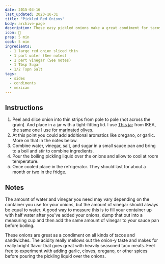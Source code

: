 ```yaml
---
date: 2015-03-16
last_updated: 2023-10-31
title: "Pickled Red Onions"
body: archive-page
description: These easy pickled onions make a great condiment for tacos and sandwiches.
icon: 🧅
prep: 5 min
cook: 5 min
ingredients:
  - 1 large red onion sliced thin
  - 1 part water (See notes)
  - 1 part vinegar (See notes)
  - 1 Tbsp Sugar
  - 1/2 Tspn Salt
tags:
  - sides
  - condiments
  - mexican
---
```

## Instructions
1. Peel and slice onion into thin strips from pole to pole (not across the grain). And place in a jar with a tight-fitting lid. I use [This jar](http://www.ikea.com/us/en/catalog/products/90227985/) from IKEA, the same one I use for [marinated olives](/recipes/marinated-olives).
1. At this point you could add additional aromatics like oregano, or garlic. More on that in the notes below.
1. Combine water, vinegar, salt, and sugar in a small sauce pan and bring to a boil and stir to combine ingredients.
1. Pour the boiling pickling liquid over the onions and allow to cool at room temperature.
1. Once cooled place in the refrigerator. They should last for about a month or two in the fridge.

## Notes
The amount of water and vinegar you need may vary depending on the container you use for your onions, but the amount of vinegar should always be equal to water. A good way to measure this is to fill your container up with half water after you've added your onions, dump that out into a measuring cup and then add the same amount of vinegar to your sauce pan before boiling.

These onions are great as a condiment on all kinds of tacos and sandwiches. The acidity really mellows out the onion-y taste and makes for really bright flavor that goes great with heavily seasoned taco meats. Feel free to experiment with adding garlic, cloves, oregano, or other spices before pouring the pickling liquid over the onions.
